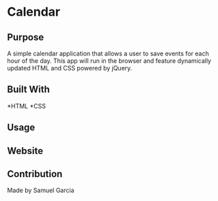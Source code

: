 # Calendar


## Purpose
A simple calendar application that allows a user to save events for each hour of the day. This app will run in the browser and feature dynamically updated HTML and CSS powered by jQuery.

## Built With 
*HTML *CSS

## Usage

## Website

## Contribution
Made by Samuel Garcia

